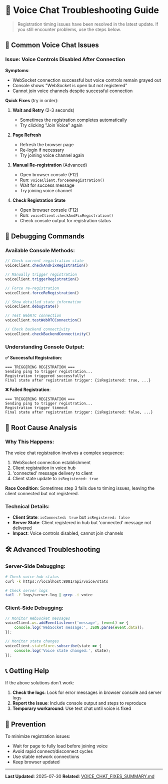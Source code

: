 # 🎤 Voice Chat Troubleshooting Guide

> Registration timing issues have been resolved in the latest update. If you still encounter problems, use the steps below.

## 🚨 **Common Voice Chat Issues**

### **Issue: Voice Controls Disabled After Connection**

**Symptoms**:
- WebSocket connection successful but voice controls remain grayed out
- Console shows "WebSocket is open but not registered"
- Cannot join voice channels despite successful connection

**Quick Fixes** (try in order):

1. **Wait and Retry** (2-3 seconds)
   - Sometimes the registration completes automatically
   - Try clicking "Join Voice" again

2. **Page Refresh**
   - Refresh the browser page
   - Re-login if necessary
   - Try joining voice channel again

3. **Manual Re-registration** (Advanced)
   - Open browser console (F12)
   - Run: `voiceClient.forceReRegistration()`
   - Wait for success message
   - Try joining voice channel

4. **Check Registration State**
   - Open browser console (F12)
   - Run: `voiceClient.checkAndFixRegistration()`
   - Check console output for registration status

## 🔧 **Debugging Commands**

### **Available Console Methods**:

```javascript
// Check current registration state
voiceClient.checkAndFixRegistration()

// Manually trigger registration
voiceClient.triggerRegistration()

// Force re-registration
voiceClient.forceReRegistration()

// Show detailed state information
voiceClient.debugState()

// Test WebRTC connection
voiceClient.testWebRTCConnection()

// Check backend connectivity
voiceClient.checkBackendConnectivity()
```

### **Understanding Console Output**:

**✅ Successful Registration**:
```
=== TRIGGERING REGISTRATION ===
Sending ping to trigger registration...
Registration triggered successfully!
Final state after registration trigger: {isRegistered: true, ...}
```

**❌ Failed Registration**:
```
=== TRIGGERING REGISTRATION ===
Sending ping to trigger registration...
Registration trigger timeout
Final state after registration trigger: {isRegistered: false, ...}
```

## 🐛 **Root Cause Analysis**

### **Why This Happens**:
The voice chat registration involves a complex sequence:
1. WebSocket connection establishment
2. Client registration in voice hub
3. 'connected' message delivery to client
4. Client state update to `isRegistered: true`

**Race Condition**: Sometimes step 3 fails due to timing issues, leaving the client connected but not registered.

### **Technical Details**:
- **Client State**: `isConnected: true` but `isRegistered: false`
- **Server State**: Client registered in hub but 'connected' message not delivered
- **Impact**: Voice controls disabled, cannot join channels

## 🛠️ **Advanced Troubleshooting**

### **Server-Side Debugging**:
```bash
# Check voice hub status
curl -k https://localhost:8081/api/voice/stats

# Check server logs
tail -f logs/server.log | grep -i voice
```

### **Client-Side Debugging**:
```javascript
// Monitor WebSocket messages
voiceClient.ws.addEventListener('message', (event) => {
    console.log('WebSocket message:', JSON.parse(event.data));
});

// Monitor state changes
voiceClient.stateStore.subscribe(state => {
    console.log('Voice state changed:', state);
});
```

## 📞 **Getting Help**

If the above solutions don't work:

1. **Check the logs**: Look for error messages in browser console and server logs
2. **Report the issue**: Include console output and steps to reproduce
3. **Temporary workaround**: Use text chat until voice is fixed

## 🔄 **Prevention**

To minimize registration issues:
- Wait for page to fully load before joining voice
- Avoid rapid connect/disconnect cycles
- Use stable network connections
- Keep browser updated

---

**Last Updated**: 2025-07-30
**Related**: [VOICE_CHAT_FIXES_SUMMARY.md](../VOICE_CHAT_FIXES_SUMMARY.md) 